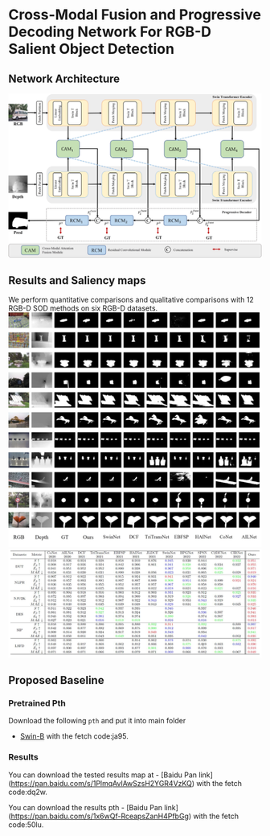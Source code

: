 # **Cross-Modal Fusion and Progressive Decoding Network For RGB-D Salient Object Detection**

## Network Architecture
![fig1.png](figs/fig1.jpg)

## Results and Saliency maps
We perform quantitative comparisons and qualitative comparisons with 12 RGB-D SOD
methods on six RGB-D datasets.
![fig2.jpg](figs/fig2.jpg)
![fig3.jpg](figs/fig3.jpg)


## Proposed Baseline
### Pretrained Pth
Download the following `pth` and put it into main folder
- [Swin-B](https://pan.baidu.com/s/1VkWOrdrw3RHOp0Ir5rLGgw) with the fetch code:ja95.

### Results
You can download the tested results map at - [Baidu Pan link] (https://pan.baidu.com/s/1PlmqAvlAwSzsH2YGR4VzKQ) with the fetch code:dq2w.

You can download the results pth - [Baidu Pan link] (https://pan.baidu.com/s/1x6wQf-RceapsZanH4PfbGg) with the fetch code:50lu.
